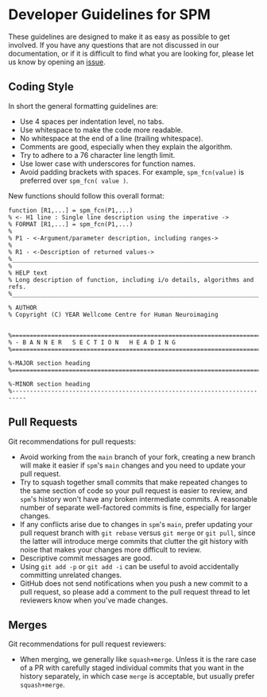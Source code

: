 # Developer Guidelines for SPM

These guidelines are designed to make it as easy as possible to get involved.
If you have any questions that are not discussed in our documentation, or if it is
difficult to find what you are looking for, please let us know by opening an
[issue](https://github.com/spm/spm/issues).


## Coding Style

In short the general formatting guidelines are:

* Use 4 spaces per indentation level, no tabs.
* Use whitespace to make the code more readable.
* No whitespace at the end of a line (trailing whitespace).
* Comments are good, especially when they explain the algorithm.
* Try to adhere to a 76 character line length limit.
* Use lower case with underscores for function names.
* Avoid padding brackets with spaces. For example, `spm_fcn(value)` is preferred over `spm_fcn( value )`.

New functions should follow this overall format:

```
function [R1,...] = spm_fcn(P1,...)
% <- H1 line : Single line description using the imperative ->
% FORMAT [R1,...] = spm_fcn(P1,...)
%
% P1 - <-Argument/parameter description, including ranges->
%
% R1 - <-Description of returned values->
%__________________________________________________________________________
%
% HELP text
% Long description of function, including i/o details, algorithms and refs.
%__________________________________________________________________________

% AUTHOR
% Copyright (C) YEAR Wellcome Centre for Human Neuroimaging


%==========================================================================
% - B A N N E R   S E C T I O N   H E A D I N G
%==========================================================================

%-MAJOR section heading
%==========================================================================

%-MINOR section heading
%--------------------------------------------------------------------------

```

## Pull Requests

Git recommendations for pull requests:

* Avoid working from the `main` branch of your fork, creating a new branch will make it easier if `spm`'s `main` changes and you need to update your pull request.
* Try to squash together small commits that make repeated changes to the same section of code so your pull request is easier to review, and `spm`'s history won't have any broken intermediate commits. A reasonable number of separate well-factored commits is fine, especially for larger changes.
* If any conflicts arise due to changes in `spm`'s `main`, prefer updating your pull request branch with `git rebase` versus `git merge` or `git pull`, since the latter will introduce merge commits that clutter the git history with noise that makes your changes more difficult to review.
* Descriptive commit messages are good.
* Using `git add -p` or `git add -i` can be useful to avoid accidentally committing unrelated changes.
* GitHub does not send notifications when you push a new commit to a pull request, so please add a comment to the pull request thread to let reviewers know when you've made changes.

## Merges

Git recommendations for pull request reviewers:

* When merging, we generally like `squash+merge`. Unless it is the rare case of a PR with carefully staged individual commits that you want in the history separately, in which case `merge` is acceptable, but usually prefer `squash+merge`.

<!--

### Supported Versions

### Naming Conventions

### Testing

See [Testing](testing/).

### Documentation

See [spm-docs](https://github.com/spm/spm-docs/)

### Git Repository

See [Git](git/).

#### Layout

#### Commit Messages

See [Git](git/).

### Changelog

### Deprecations

-->
